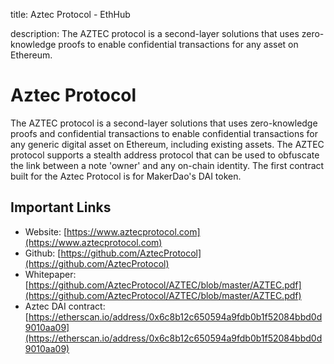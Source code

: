 title: Aztec Protocol - EthHub

description: The AZTEC protocol is a second-layer solutions that uses zero-knowledge proofs to enable confidential transactions for any asset on Ethereum.

# Aztec Protocol

The AZTEC protocol is a second-layer solutions that uses zero-knowledge proofs and confidential transactions to enable confidential transactions for any generic digital asset on Ethereum, including existing assets. The AZTEC protocol supports a stealth address protocol that can be used to obfuscate the link between a note 'owner' and any on-chain identity. The first contract built for the Aztec Protocol is for MakerDao's DAI token.

## Important Links

* Website: [https://www.aztecprotocol.com](https://www.aztecprotocol.com)
* Github: [https://github.com/AztecProtocol](https://github.com/AztecProtocol) 
* Whitepaper: [https://github.com/AztecProtocol/AZTEC/blob/master/AZTEC.pdf](https://github.com/AztecProtocol/AZTEC/blob/master/AZTEC.pdf)
* Aztec DAI contract: [https://etherscan.io/address/0x6c8b12c650594a9fdb0b1f52084bbd0d9010aa09](https://etherscan.io/address/0x6c8b12c650594a9fdb0b1f52084bbd0d9010aa09)

